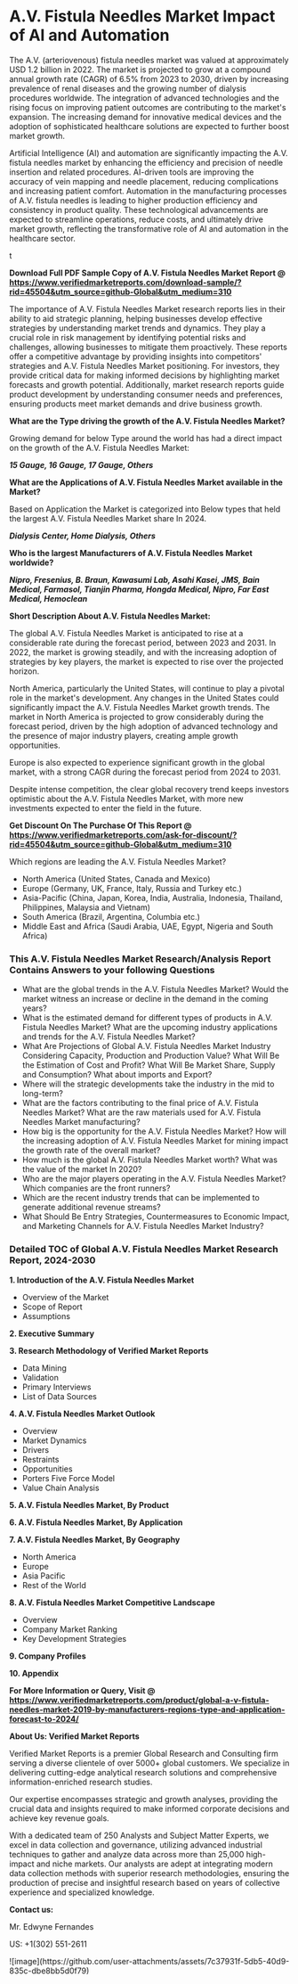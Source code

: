 <h1>A.V. Fistula Needles Market Impact of AI and Automation</h1><p>The A.V. (arteriovenous) fistula needles market was valued at approximately USD 1.2 billion in 2022. The market is projected to grow at a compound annual growth rate (CAGR) of 6.5% from 2023 to 2030, driven by increasing prevalence of renal diseases and the growing number of dialysis procedures worldwide. The integration of advanced technologies and the rising focus on improving patient outcomes are contributing to the market's expansion. The increasing demand for innovative medical devices and the adoption of sophisticated healthcare solutions are expected to further boost market growth.</p><p>Artificial Intelligence (AI) and automation are significantly impacting the A.V. fistula needles market by enhancing the efficiency and precision of needle insertion and related procedures. AI-driven tools are improving the accuracy of vein mapping and needle placement, reducing complications and increasing patient comfort. Automation in the manufacturing processes of A.V. fistula needles is leading to higher production efficiency and consistency in product quality. These technological advancements are expected to streamline operations, reduce costs, and ultimately drive market growth, reflecting the transformative role of AI and automation in the healthcare sector.</p>t</p><p id="" class=""><strong>Download Full PDF Sample Copy of A.V. Fistula Needles Market Report @ <a href="https://www.verifiedmarketreports.com/download-sample/?rid=45504&utm_source=github-Global&utm_medium=310" target="_blank">https://www.verifiedmarketreports.com/download-sample/?rid=45504&utm_source=github-Global&utm_medium=310</a></strong></p><p>The importance of&nbsp;A.V. Fistula Needles Market research reports lies in their ability to aid strategic planning, helping businesses develop effective strategies by understanding market trends and dynamics. They play a crucial role in risk management by identifying potential risks and challenges, allowing businesses to mitigate them proactively. These reports offer a competitive advantage by providing insights into competitors' strategies and A.V. Fistula Needles Market positioning. For investors, they provide critical data for making informed decisions by highlighting market forecasts and growth potential. Additionally, market research reports guide product development by understanding consumer needs and preferences, ensuring products meet market demands and drive business growth.</p><p><strong>What are the&nbsp;Type driving the growth of the A.V. Fistula Needles Market?</strong></p><p id="" class="">Growing demand for below Type around the world has had a direct impact on the growth of the A.V. Fistula Needles Market:</p><em><strong>15 Gauge, 16 Gauge, 17 Gauge, Others</strong></em></p><strong>What are the&nbsp;Applications&nbsp;of A.V. Fistula Needles Market available in the Market?</strong></p><p id="" class="">Based on Application the Market is categorized into Below types that held the largest A.V. Fistula Needles Market share In 2024.</p><em><strong>Dialysis Center, Home Dialysis, Others</strong></em></p><strong>Who is the largest Manufacturers of A.V. Fistula Needles Market worldwide?</strong></p><p><em><strong>Nipro, Fresenius, B. Braun, Kawasumi Lab, Asahi Kasei, JMS, Bain Medical, Farmasol, Tianjin Pharma, Hongda Medical, Nipro, Far East Medical, Hemoclean</strong></em></p><p id="" class=""><strong>Short Description About A.V. Fistula Needles Market:</strong></p><p>The global A.V. Fistula Needles Market is anticipated to rise at a considerable rate during the forecast period, between 2023 and 2031. In 2022, the market is growing steadily, and with the increasing adoption of strategies by key players, the market is expected to rise over the projected horizon.</p><p>North America, particularly the United States, will continue to play a pivotal role in the market's development. Any changes in the United States could significantly impact the A.V. Fistula Needles Market growth trends. The market in North America is projected to grow considerably during the forecast period, driven by the high adoption of advanced technology and the presence of major industry players, creating ample growth opportunities.</p><p>Europe is also expected to experience significant growth in the global market, with a strong CAGR during the forecast period from 2024 to 2031.</p><p>Despite intense competition, the clear global recovery trend keeps investors optimistic about the A.V. Fistula Needles Market, with more new investments expected to enter the field in the future.</p><p id="" class=""><strong>Get Discount On The Purchase Of This Report @ <a href="https://www.verifiedmarketreports.com/ask-for-discount/?rid=45504&utm_source=github-Global&utm_medium=310" target="_blank">https://www.verifiedmarketreports.com/ask-for-discount/?rid=45504&utm_source=github-Global&utm_medium=310</a></strong></p>Which regions are leading the A.V. Fistula Needles Market?</p><ul><li>North America (United States, Canada and Mexico)</li><li>Europe (Germany, UK, France, Italy, Russia and Turkey etc.)</li><li>Asia-Pacific (China, Japan, Korea, India, Australia, Indonesia, Thailand, Philippines, Malaysia and Vietnam)</li><li>South America (Brazil, Argentina, Columbia etc.)</li><li>Middle East and Africa (Saudi Arabia, UAE, Egypt, Nigeria and South Africa)</li></ul><h3 id="" class="">This A.V. Fistula Needles Market Research/Analysis Report Contains Answers to your following Questions</h3><ul><li>What are the global trends in the A.V. Fistula Needles Market? Would the market witness an increase or decline in the demand in the coming years?</li><li>What is the estimated demand for different types of products in A.V. Fistula Needles Market? What are the upcoming industry applications and trends for the A.V. Fistula Needles Market?</li><li>What Are Projections of Global A.V. Fistula Needles Market Industry Considering Capacity, Production and Production Value? What Will Be the Estimation of Cost and Profit? What Will Be Market Share, Supply and Consumption? What about imports and Export?</li><li>Where will the strategic developments take the industry in the mid to long-term?</li><li>What are the factors contributing to the final price of A.V. Fistula Needles Market? What are the raw materials used for A.V. Fistula Needles Market manufacturing?</li><li>How big is the opportunity for the A.V. Fistula Needles Market? How will the increasing adoption of A.V. Fistula Needles Market for mining impact the growth rate of the overall market?</li><li>How much is the global A.V. Fistula Needles Market worth? What was the value of the market In 2020?</li><li>Who are the major players operating in the A.V. Fistula Needles Market? Which companies are the front runners?</li><li>Which are the recent industry trends that can be implemented to generate additional revenue streams?</li><li>What Should Be Entry Strategies, Countermeasures to Economic Impact, and Marketing Channels for A.V. Fistula Needles Market Industry?</li></ul><h3 id="" class="">Detailed TOC of Global A.V. Fistula Needles Market Research Report, 2024-2030</h3><p id="" class=""><strong>1. Introduction of the A.V. Fistula Needles Market</strong></p><ul><li>Overview of the Market</li><li>Scope of Report</li><li>Assumptions</li></ul><p id="" class=""><strong>2. Executive Summary</strong></p><p id="" class=""><strong>3. Research Methodology of Verified Market Reports</strong></p><ul><li>Data Mining</li><li>Validation</li><li>Primary Interviews</li><li>List of Data Sources</li></ul><p id="" class=""><strong>4. A.V. Fistula Needles Market Outlook</strong></p><ul><li>Overview</li><li>Market Dynamics</li><li>Drivers</li><li>Restraints</li><li>Opportunities</li><li>Porters Five Force Model</li><li>Value Chain Analysis</li></ul><p id="" class=""><strong>5. A.V. Fistula Needles Market, By Product</strong></p><p id="" class=""><strong>6. A.V. Fistula Needles Market, By Application</strong></p><p id="" class=""><strong>7. A.V. Fistula Needles Market, By Geography</strong></p><ul><li>North America</li><li>Europe</li><li>Asia Pacific</li><li>Rest of the World</li></ul><p id="" class=""><strong>8. A.V. Fistula Needles Market Competitive Landscape</strong></p><ul><li>Overview</li><li>Company Market Ranking</li><li>Key Development Strategies</li></ul><p id="" class=""><strong>9. Company Profiles</strong></p><p id="" class=""><strong>10. Appendix</strong></p><p id="" class=""><strong>For More Information or Query, Visit @ <a href="https://www.verifiedmarketreports.com/product/global-a-v-fistula-needles-market-2019-by-manufacturers-regions-type-and-application-forecast-to-2024/" target="_blank">https://www.verifiedmarketreports.com/product/global-a-v-fistula-needles-market-2019-by-manufacturers-regions-type-and-application-forecast-to-2024/</a></strong></p><p id="" class=""><strong>About Us: Verified Market Reports</strong></p><p id="" class="">Verified Market Reports is a premier Global Research and Consulting firm serving a diverse clientele of over 5000+ global customers. We specialize in delivering cutting-edge analytical research solutions and comprehensive information-enriched research studies.</p><p id="" class="">Our expertise encompasses strategic and growth analyses, providing the crucial data and insights required to make informed corporate decisions and achieve key revenue goals.</p><p id="" class="">With a dedicated team of 250 Analysts and Subject Matter Experts, we excel in data collection and governance, utilizing advanced industrial techniques to gather and analyze data across more than 25,000 high-impact and niche markets. Our analysts are adept at integrating modern data collection methods with superior research methodologies, ensuring the production of precise and insightful research based on years of collective experience and specialized knowledge.</p><p id="" class=""><strong>Contact us:</strong></p><p id="" class="">Mr. Edwyne Fernandes</p><p id="" class="">US: +1(302) 551-2611</p>
![image](https://github.com/user-attachments/assets/7c37931f-5db5-40d9-835c-dbe8bb5d0f79)
